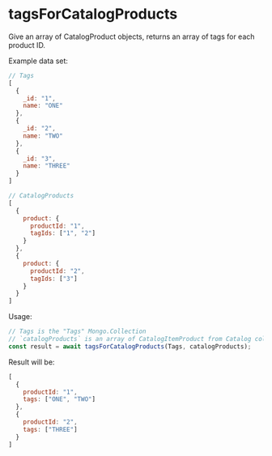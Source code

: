 # tagsForCatalogProducts

Give an array of CatalogProduct objects, returns an array of tags for each product ID.

Example data set:

```js
// Tags
[
  {
    _id: "1",
    name: "ONE"
  },
  {
    _id: "2",
    name: "TWO"
  },
  {
    _id: "3",
    name: "THREE"
  }
]

// CatalogProducts
[
  {
    product: {
      productId: "1",
      tagIds: ["1", "2"]
    }
  },
  {
    product: {
      productId: "2",
      tagIds: ["3"]
    }
  }
]
```

Usage:

```js
// Tags is the "Tags" Mongo.Collection
// `catalogProducts` is an array of CatalogItemProduct from Catalog collection
const result = await tagsForCatalogProducts(Tags, catalogProducts);
```

Result will be:

```js
[
  {
    productId: "1",
    tags: ["ONE", "TWO"]
  },
  {
    productId: "2",
    tags: ["THREE"]
  }
]
```
